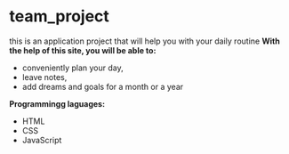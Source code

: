 # team_project
this is an application project that will help you with your daily routine
**With the help of this site, you will be able to:**
* conveniently plan your day,
* leave notes,
* add dreams and goals for a month or a year


**Programmingg laguages:**
  * HTML
  * CSS
  * JavaScript
 
  
